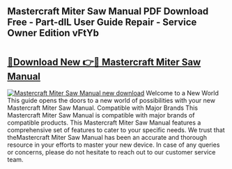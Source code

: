 ## Mastercraft Miter Saw Manual PDF Download Free - Part-dIL User Guide Repair - Service Owner Edition vFtYb

# <h2><a href="http://bc62639.oget.top/?id=Mastercraft+Miter+Saw+Manual">🔗Download New 👉🔴 Mastercraft Miter Saw Manual</a></h2>

[![Mastercraft Miter Saw Manual new download](https://i.imgur.com/5g1atiW.png)](http://bc62639.oget.top/?id=Mastercraft+Miter+Saw+Manual)
Welcome to a New World This guide opens the doors to a new world of possibilities with your new Mastercraft Miter Saw Manual. Compatible with Major Brands This Mastercraft Miter Saw Manual is compatible with major brands of compatible products. This Mastercraft Miter Saw Manual features a comprehensive set of features to cater to your specific needs. We trust that theMastercraft Miter Saw Manual has been an accurate and thorough resource in your efforts to master your new device. In case of any queries or concerns, please do not hesitate to reach out to our customer service team.
